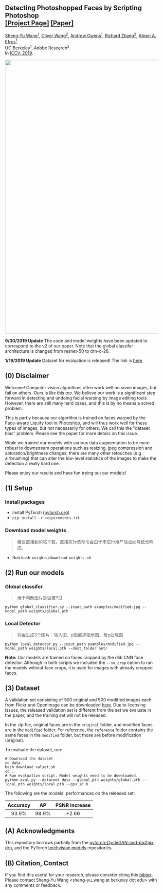 ## <b>Detecting Photoshopped Faces by Scripting Photoshop</b> <br>[[Project Page]](http://peterwang512.github.io/FALdetector) [[Paper]](https://arxiv.org/abs/1906.05856)

[Sheng-Yu Wang<sup>1</sup>](https://peterwang512.github.io/),
[Oliver Wang<sup>2</sup>](http://www.oliverwang.info/),
[Andrew Owens<sup>1</sup>](http://andrewowens.com/),
[Richard Zhang<sup>2</sup>](https://richzhang.github.io/),
[Alexei A. Efros<sup>1</sup>](https://people.eecs.berkeley.edu/~efros/). <br>
UC Berkeley<sup>1</sup>, Adobe Research<sup>2</sup>. <br>
In [ICCV, 2019](https://arxiv.org/abs/1906.05856).


<img src='https://peterwang512.github.io/FALdetector/images/teaser.png' align="center" width=900>

<b>9/30/2019 Update</b> The code and model weights have been updated to correspond to the v2 of our paper. Note that the global classifer architecture is changed from resnet-50 to drn-c-26.

<b>1/19/2019 Update</b> Dataset for evaluation is released! The link is [here](https://drive.google.com/file/d/1mzNxCyrUTBF7-lQGPLYT0HuUODvVvtsb/view).

## (0) Disclaimer
Welcome! Computer vision algorithms often work well on some images, but fail on others. Ours is like this too. We believe our work is a significant step forward in detecting and undoing facial warping by image editing tools. However, there are still many hard cases, and this is by no means a solved problem.

This is partly because our algorithm is trained on faces warped by the Face-aware Liquify tool in Photoshop, and will thus work well for these types of images, but not necessarily for others. We call this the "dataset bias" problem. Please see the paper for more details on this issue.

While we trained our models with various data augmentation to be more robust to downstream operations such as resizing, jpeg compression and saturation/brightness changes, there are many other retouches (e.g. airbrushing) that can alter the low-level statistics of the images to make the detection a really hard one.

Please enjoy our results and have fun trying out our models!




## (1) Setup

### Install packages
- Install PyTorch ([pytorch.org](http://pytorch.org))
- `pip install -r requirements.txt`

### Download model weights
> 建议直接到网站下载，直接执行该命令会由于未进行用户验证而导致无响应。
- Run `bash weights/download_weights.sh`


## (2) Run our models
 
### Global classifer
> 用于判断图片是否被P过
```
python global_classifier.py --input_path examples/modified.jpg --model_path weights/global.pth
```

### Local Detector
> 将会生成3个图片：输入图、p图痕迹指示图、反p处理图
```
python local_detector.py --input_path examples/modified.jpg --model_path weights/local.pth --dest_folder out/
```

**Note:** Our models are trained on faces cropped by the dlib CNN face detector. Although in both scripts we included the `--no_crop` option to run the models without face crops, it is used for images with already cropped faces.

## (3) Dataset
A validation set consisting of 500 original and 500 modified images each from Flickr and OpenImage can be downloaded [here](https://drive.google.com/file/d/1mzNxCyrUTBF7-lQGPLYT0HuUODvVvtsb/view). Due to licensing issues, the released validation set is different from the set we evaluate in the paper, and the training set will not be released.

In the zip file, original faces are in the `original` folder, and modified faces are in the `modified` folder. For reference, the `reference` folder contains the same faces in the `modified` folder, but those are before modification (original).

To evaluate the dataset, run:
```
# Download the dataset
cd data
bash download_valset.sh
cd ..
# Run evaluation script. Model weights need to be downloaded.
python eval.py --dataroot data --global_pth weights/global.pth --local_pth weights/local.pth --gpu_id 0
```
The following are the models' performances on the released set:

|Accuracy|  AP |PSNR Increase|
|:------:|:---:|:-----------:|
|   93.9%|98.9%|        +2.66|



## (A) Acknowledgments

This repository borrows partially from the [pytorch-CycleGAN-and-pix2pix](https://github.com/junyanz/pytorch-CycleGAN-and-pix2pix), [drn](https://github.com/fyu/drn), and the PyTorch [torchvision models](https://github.com/pytorch/vision/tree/master/torchvision/models) repositories. 

## (B) Citation, Contact

If you find this useful for your research, please consider citing this [bibtex](https://peterwang512.github.io/FALdetector/cite.txt). Please contact Sheng-Yu Wang \<sheng-yu_wang at berkeley dot edu\> with any comments or feedback.

